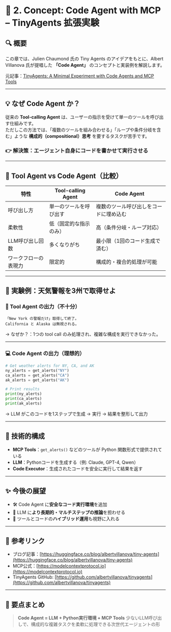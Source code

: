 # 🧠 2. Concept: Code Agent with MCP – TinyAgents 拡張実験

## 🔍 概要

この章では、Julien Chaumond 氏の Tiny Agents のアイデアをもとに、Albert Villanova 氏が提唱した **「Code Agent」** のコンセプトと実装例を解説します。

元記事：[TinyAgents: A Minimal Experiment with Code Agents and MCP Tools](https://huggingface.co/blog/albertvillanova/tiny-agents)

---

## 💡 なぜ Code Agent か？

従来の **Tool-calling Agent** は、ユーザーの指示を受けて単一のツールを呼び出す仕組みです。  
ただしこの方法では、「複数のツールを組み合わせる」「ループや条件分岐を含む」ような **構成的（compositional）思考** を要するタスクが苦手です。

### 👉 解決策：エージェント自身に**コードを書かせて実行させる**

---

## 🔁 Tool Agent vs Code Agent（比較）

| 特性 | Tool-calling Agent | Code Agent |
|------|--------------------|------------|
| 呼び出し方 | 単一のツールを呼び出す | 複数のツール呼び出しをコードに埋め込む |
| 柔軟性 | 低（固定的な指示のみ） | 高（条件分岐・ループ対応） |
| LLM呼び出し回数 | 多くなりがち | 最小限（1回のコード生成で済む） |
| ワークフローの表現力 | 限定的 | 構成的・複合的処理が可能 |

---

## 🧪 実験例：天気警報を3州で取得せよ

### 🧰 Tool Agent の出力（不十分）

```text
「New York の警報だけ」取得して終了。
California と Alaska は無視される。
````

→ なぜか？：1つの tool call のみ処理され、複雑な構成を実行できなかった。

---

### 💻 Code Agent の出力（理想的）

```python
# Get weather alerts for NY, CA, and AK
ny_alerts = get_alerts("NY")
ca_alerts = get_alerts("CA")
ak_alerts = get_alerts("AK")

# Print results
print(ny_alerts)
print(ca_alerts)
print(ak_alerts)
```

→ LLM がこのコードを1ステップで生成 → 実行 → 結果を整形して出力

---

## 🧰 技術的構成

* **MCP Tools**：`get_alerts()` などのツールが Python 関数形式で提供されている
* **LLM**：Pythonコードを生成する（例: Claude, GPT-4, Qwen）
* **Code Executor**：生成されたコードを安全に実行して結果を返す

---

## ✨ 今後の展望

* 🛠 Code Agent に**安全なコード実行環境**を追加
* 🧪 LLM に**より長期的・マルチステップの推論**を担わせる
* 🔗 ツールとコードの**ハイブリッド運用**も視野に入れる

---

## 📎 参考リンク

* ブログ記事：[https://huggingface.co/blog/albertvillanova/tiny-agents](https://huggingface.co/blog/albertvillanova/tiny-agents)
* MCP公式：[https://modelcontextprotocol.io](https://modelcontextprotocol.io)
* TinyAgents GitHub: [https://github.com/albertvillanova/tinyagents](https://github.com/albertvillanova/tinyagents)

---

## 📌 要点まとめ

> **Code Agent = LLM + Python実行環境 + MCP Tools**
> 少ないLLM呼び出しで、構成的な複雑タスクを柔軟に処理できる次世代エージェントの形